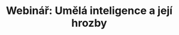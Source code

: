 ---
title: "Webinář: Umělá inteligence a její hrozby"
pubDate: 2023-01-24
description: >
  Prezentace pro středoškolské debatéry na téma umělé inteligence a jejích hrozeb (na začátku ledna 2023).
presentationUrl: https://docs.google.com/presentation/d/1vYEqBEhhBkLgfP0-yoAa64nF47UZGo9vb9TqLlASGC8/embed?start=false&amp;loop=true&amp;delayms=5000
videoUrl: https://www.youtube.com/embed/D_5zyYdGY-M?si=I98eUGcq4_6gytdC
place: Prague, Czech Republic
---